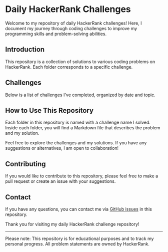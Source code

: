 # Daily HackerRank Challenges

Welcome to my repository of daily HackerRank challenges! Here, I document my journey through coding challenges to improve my programming skills and problem-solving abilities.

## Introduction

This repository is a collection of solutions to various coding problems on HackerRank. Each folder corresponds to a specific challenge.

## Challenges

Below is a list of challenges I've completed, organized by date and topic.


## How to Use This Repository

Each folder in this repository is named with a challenge name I solved. Inside each folder, you will find a Markdown file that describes the problem and my solution.

Feel free to explore the challenges and my solutions. If you have any suggestions or alternatives, I am open to collaboration!

## Contributing

If you would like to contribute to this repository, please feel free to make a pull request or create an issue with your suggestions.

## Contact

If you have any questions, you can contact me via [GitHub issues](https://github.com/chawerkamanga/daily-programming-challanges-in-go/issues) in this repository.

Thank you for visiting my daily HackerRank challenge repository!

---

Please note: This repository is for educational purposes and to track my personal progress. All problem statements are owned by HackerRank.


